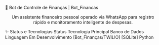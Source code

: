 🤖 Bot de Controle de Finanças | Bot_Financas
<p align="center">
Um assistente financeiro pessoal operado via WhatsApp para registro rápido e monitoramento inteligente de despesas.
</p>

✨ Status e Tecnologias
Status	Tecnologia Principal	Banco de Dados	Linguagem
Em Desenvolvimento	[Bot_Finanças/TWILIO]	[SQLite]	Python
